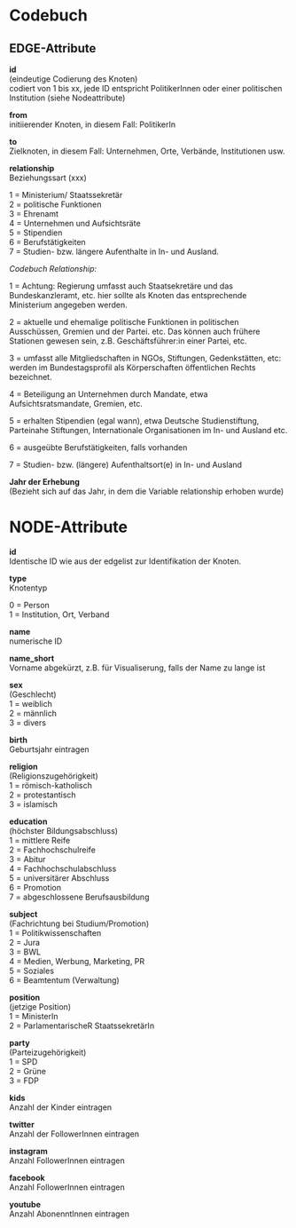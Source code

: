 # Codebuch #

## EDGE-Attribute

**id**  
(eindeutige Codierung des Knoten)   
codiert von 1 bis xx, jede ID entspricht PolitikerInnen oder einer politischen Institution (siehe Nodeattribute)

**from**    
initiierender Knoten, in diesem Fall: PolitikerIn

**to**   
Zielknoten, in diesem Fall: Unternehmen, Orte, Verbände, Institutionen usw.




**relationship**  
Beziehungssart (xxx)

1 = Ministerium/ Staatssekretär    
2 = politische Funktionen     
3 = Ehrenamt		    
4 = Unternehmen und Aufsichtsräte        
5 = Stipendien	                 		
6 = Berufstätigkeiten	             
7 = Studien- bzw. längere Aufenthalte in In- und Ausland.




*Codebuch Relationship:*

1 = Achtung: Regierung umfasst auch Staatsekretäre und das Bundeskanzleramt, etc. hier sollte als Knoten das entsprechende Ministerium angegeben werden.       

2 = aktuelle und ehemalige politische Funktionen in politischen Ausschüssen, Gremien und der Partei. etc. Das können auch frühere Stationen gewesen sein, z.B. Geschäftsführer:in einer Partei, etc.

3 = umfasst alle Mitgliedschaften in NGOs, Stiftungen, Gedenkstätten, etc: werden im Bundestagsprofil als Körperschaften öffentlichen Rechts bezeichnet.

4 = Beteiligung an Unternehmen durch Mandate, etwa Aufsichtsratsmandate, Gremien, etc.

5 = erhalten Stipendien (egal wann), etwa Deutsche Studienstiftung, Parteinahe Stiftungen, Internationale Organisationen im In- und Ausland etc.

6 = ausgeübte Berufstätigkeiten, falls vorhanden

7 = Studien- bzw. (längere) Aufenthaltsort(e) in In- und Ausland


**Jahr der Erhebung**    
(Bezieht sich auf das Jahr, in dem die Variable relationship erhoben wurde)





# NODE-Attribute  
  
**id**  
Identische ID wie aus der edgelist zur Identifikation der Knoten. 


**type**   
Knotentyp 

0 = Person   
1 = Institution, Ort, Verband

**name**      
numerische ID

**name_short**     
Vorname abgekürzt, z.B. für Visualiserung, falls der Name zu lange ist

**sex**    
(Geschlecht)   
1 = weiblich  
2 = männlich  
3 = divers

**birth**    
Geburtsjahr eintragen


**religion**   
(Religionszugehörigkeit)      
1 = römisch-katholisch   
2 = protestantisch   
3 = islamisch    



**education**    
(höchster Bildungsabschluss)    
1 = mittlere Reife   
2 = Fachhochschulreife   
3 = Abitur    
4 = Fachhochschulabschluss  
5 = universitärer Abschluss   
6 = Promotion   
7 = abgeschlossene Berufsausbildung    



**subject**   
(Fachrichtung bei Studium/Promotion)   
1 = Politikwissenschaften   
2 = Jura     
3 = BWL    
4 = Medien, Werbung, Marketing, PR  
5 = Soziales     
6 = Beamtentum (Verwaltung)   
   



**position**       
(jetzige Position)   
1 = MinisterIn    
2 = ParlamentarischeR StaatssekretärIn  


**party**     
(Parteizugehörigkeit)   
1 = SPD   
2 = Grüne    
3 = FDP     
    



**kids**     
Anzahl der Kinder eintragen


**twitter**   
Anzahl der FollowerInnen eintragen


**instagram**   
Anzahl FollowerInnen eintragen


**facebook**   
Anzahl FollowerInnen eintragen


**youtube**   
Anzahl AbonenntInnen eintragen


